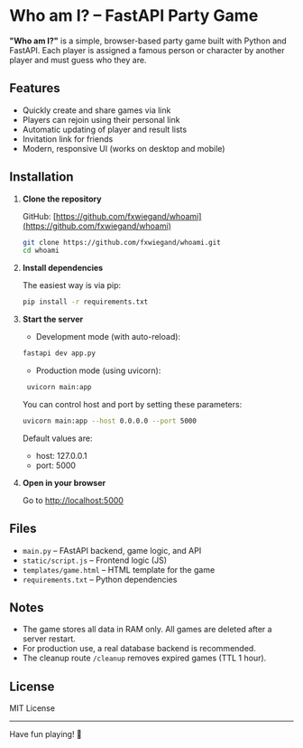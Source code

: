 # Who am I? – FastAPI Party Game

**"Who am I?"** is a simple, browser-based party game built with Python and FastAPI. 
Each player is assigned a famous person or character by another player and must guess who they are.

## Features

- Quickly create and share games via link
- Players can rejoin using their personal link
- Automatic updating of player and result lists
- Invitation link for friends
- Modern, responsive UI (works on desktop and mobile)

## Installation

1. **Clone the repository**

   GitHub: [https://github.com/fxwiegand/whoami](https://github.com/fxwiegand/whoami)

   ```bash
   git clone https://github.com/fxwiegand/whoami.git
   cd whoami
   ```

2. **Install dependencies**

   The easiest way is via pip:

   ```bash
   pip install -r requirements.txt
   ```

3. **Start the server**

   - Development mode (with auto-reload):
   ```bash
   fastapi dev app.py
   ```

    - Production mode (using uvicorn):
   ```bash
    uvicorn main:app
   ```

   You can control host and port by setting these parameters:

   ```bash
   uvicorn main:app --host 0.0.0.0 --port 5000
   ```

   Default values are:
   - host: 127.0.0.1
   - port: 5000


4. **Open in your browser**

   Go to [http://localhost:5000](http://localhost:5000)

## Files

- `main.py` – FAstAPI backend, game logic, and API
- `static/script.js` – Frontend logic (JS)
- `templates/game.html` – HTML template for the game
- `requirements.txt` – Python dependencies

## Notes

- The game stores all data in RAM only. All games are deleted after a server restart.
- For production use, a real database backend is recommended.
- The cleanup route `/cleanup` removes expired games (TTL 1 hour).

## License

MIT License

---

Have fun playing! 🎉
